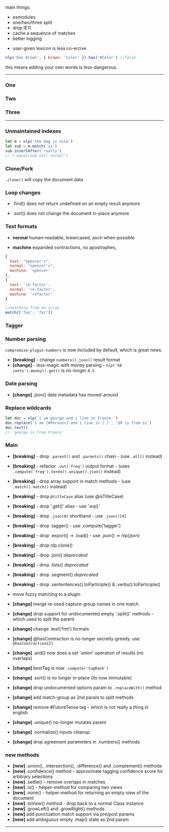 main things:

- esmodules
- one/two/three split
- drop IE11
- cache a sequence of matches
- better logging

* user-given lexicon is less co-ercive

```js
nlp('Dan Brown', { brown: 'Color' }).has('#Color') //false
```

this means adding your own words is less-dangerous.

---

### One

### Two

### Three

---

### Unmaintained indexes

```js
let m = nlp('the dog is nice')
let sub = m.match('is')
sub.insertAfter('really')
// t.equal(sub.out('normal')
```

### Clone/Fork

`.clone()` will copy the document data
<!-- , and `.fork()` will copy the linguistic context. 
a subset of a document can be cloned.-->

### Loop changes

- .find() does not return undefined on an empty result anymore

- .sort() does not change the document in-place anymore

### Text formats

- **normal**
  human-readable, lowercased, ascii-when-possible

- **machine**
  expanded contractions, no apostrophes,

```js
{
  text: "Spencer's",
  normal: "spencer's",
  machine: 'spencer'
},
{
  text: 're-factor',
  normal: 're-factor',
  machine: 'refactor'
}
```

```js
//matching from an array
match(['foo', 'far'])
```

### Tagger
<!-- - **[change]** Infinitive & Gerund are no longer PresentTense, automatically -->

### Number parsing
`compromise-plugin-numbers` is now included by default, which is great news.
- **[breaking]** - change `numbers().json()` result format
- **[change]** - less-magic with money parsing - `nlp('50 cents').money().get()` is no-longer `0.5`

### Date parsing
- **[change]** .json() date metadata has moved-around

### Replace wildcards
```js
let doc = nlp('i am george and i live in France.')
doc.replace('i am [#Person+] and i live in [.]', '$0 is from $1')
doc.text()
// 'george is from France'
```


### Main
- **[breaking]** - drop `.parent()` and `.parents()` chain - (use `.all()` instead)
- **[breaking]** - refactor `.out('freq')` output format - (uses `.compute('freq').terms().unique().json()` instead)
- **[breaking]** - drop array support in match methods - (use `.match().match()` instead)
- **[breaking]** - drop `@titleCase` alias (use @isTitleCase)
- **[breaking]** - drop '.get()' alias - use '.eq()'
- **[breaking]** - drop `.json(0)` shorthand - use `.json()[0]`
- **[breaking]** - drop .tagger() - use .compute('tagger')
- **[breaking]** - drop .export() -> .load()  - use .json() -> nlp(json)
- **[breaking]** - drop nlp.clone()
- **[breaking]** - drop .join() *deprecated*
- **[breaking]** - drop .lists()  *deprecated*
- **[breaking]** - drop .segment() *deprecated*
- **[breaking]** - drop .sententences().toParticiple() & .verbs().toParticiple()

- move fuzzy matching to a plugin


- **[change]** merge re-used capture-group names in one match
- **[change]** drop support for undocumented empty '.split()' methods - which used to split the parent
- **[change]** change .text('fmt') formats
- **[change]** @hasContraction is no-longer secretly-greedy. use `@hasContraction{2}`
- **[change]** .and() now does a set 'union' operation of results (no overlaps)
- **[change]** bestTag is now `.compute('tagRank')`
- **[change]** .sort() is no longer in-place (its now immutable)
- **[change]** drop undocumented options param to `.replaceWith()` method
- **[change]** add match-group as 2nd param to split methods
- **[change]** remove #FutureTense tag - which is not really a thing in english
- **[change]** .unique() no-longer mutates parent
- **[change]** .normalize() inputs cleanup
- **[change]** drop agreement parameters in .numbers() methods

### new methods
- **[new]** .union(), .intersection(), .difference() and .complement() methods
- **[new]** .confidence() method - approximate tagging confidence score for arbitrary selections
- **[new]** .settle() - remove overlaps in matches
- **[new]** .is() - helper-method for comparing two views
- **[new]** .none() - helper-method for returning an empty view of the document
- **[new]** .toView() method - drop back to a normal Class instance
- **[new]** .growLeft() and .growRight() methods
- **[new]** add punctuation match support via pre/post params
- **[new]** add ambiguous empty .map() state as 2nd param


---
